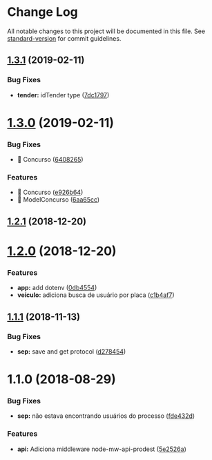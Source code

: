# Change Log

All notable changes to this project will be documented in this file. See [standard-version](https://github.com/conventional-changelog/standard-version) for commit guidelines.

<a name="1.3.1"></a>
## [1.3.1](https://github.com/alvarollmenezes/api-espm/compare/v1.3.0...v1.3.1) (2019-02-11)


### Bug Fixes

* **tender:** idTender type ([7dc1797](https://github.com/alvarollmenezes/api-espm/commit/7dc1797))



<a name="1.3.0"></a>
# [1.3.0](https://github.com/alvarollmenezes/api-espm/compare/v1.2.1...v1.3.0) (2019-02-11)


### Bug Fixes

* 🐛 Concurso ([6408265](https://github.com/alvarollmenezes/api-espm/commit/6408265))


### Features

* 🎸 Concurso ([e926b64](https://github.com/alvarollmenezes/api-espm/commit/e926b64))
* 🎸 ModelConcurso ([6aa65cc](https://github.com/alvarollmenezes/api-espm/commit/6aa65cc))



<a name="1.2.1"></a>
## [1.2.1](https://github.com/alvarollmenezes/api-espm/compare/v1.2.0...v1.2.1) (2018-12-20)



<a name="1.2.0"></a>
# [1.2.0](https://github.com/alvarollmenezes/api-espm/compare/v1.1.1...v1.2.0) (2018-12-20)


### Features

* **app:** add dotenv ([0db4554](https://github.com/alvarollmenezes/api-espm/commit/0db4554))
* **veículo:** adiciona busca de usuário por placa ([c1b4af7](https://github.com/alvarollmenezes/api-espm/commit/c1b4af7))



<a name="1.1.1"></a>
## [1.1.1](https://github.com/alvarollmenezes/api-espm/compare/v1.1.0...v1.1.1) (2018-11-13)


### Bug Fixes

* **sep:** save and get protocol ([d278454](https://github.com/alvarollmenezes/api-espm/commit/d278454))



<a name="1.1.0"></a>
# 1.1.0 (2018-08-29)


### Bug Fixes

* **sep:** não estava encontrando usuários do processo ([fde432d](https://github.com/alvarollmenezes/api-espm/commit/fde432d))


### Features

* **api:** Adiciona middleware node-mw-api-prodest ([5e2526a](https://github.com/alvarollmenezes/api-espm/commit/5e2526a))
